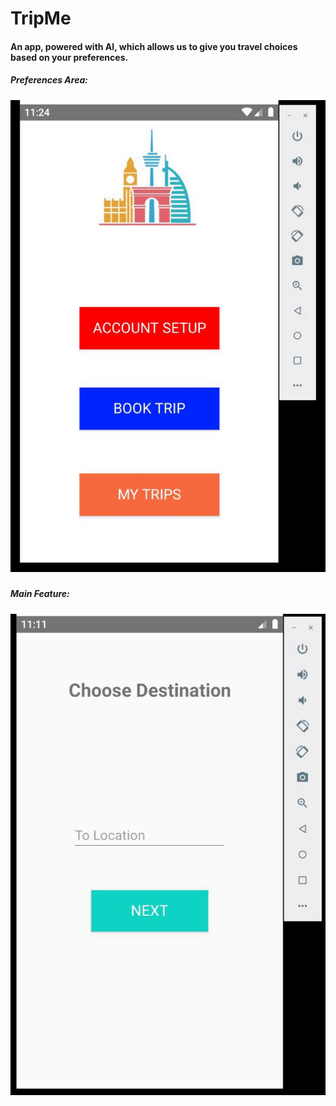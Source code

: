 # TripMe
#### An app, powered with AI, which allows us to give you travel choices based on your preferences.

##### *Preferences Area:*
##### ![Gif of preferences feature](appPrefGif.gif)

##### *Main Feature:*
##### ![Gif of main feature](appVidGif.gif)
